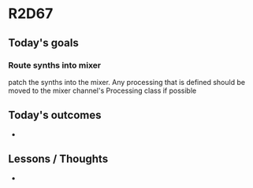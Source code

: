 # R2D67

## Today's goals

### Route synths into mixer
patch the synths into the mixer. Any processing that is defined should be moved to the mixer channel's Processing class if possible

## Today's outcomes
-

## Lessons / Thoughts
-


